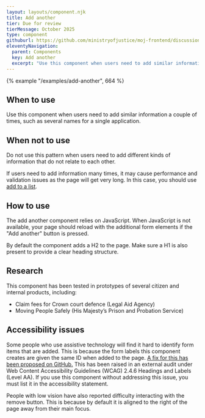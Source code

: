 ```yaml
---
layout: layouts/component.njk
title: Add another
tier: Due for review
tierMessage: October 2025
type: component
githuburl: https://github.com/ministryofjustice/moj-frontend/discussions/686
eleventyNavigation:
  parent: Components
  key: Add another
  excerpt: "Use this component when users need to add similar information a couple of times, such as several names for a single application."
---
```


{% example "/examples/add-another", 664 %}

## When to use

Use this component when users need to add similar information a couple of times, such as several names for a single application.

## When not to use

Do not use this pattern when users need to add different kinds of information that do not relate to each other.

If users need to add information many times, it may cause performance and validation issues as the page will get very long. In this case, you should use [add to a list](/patterns/add-to-a-list/).

## How to use

The add another component relies on JavaScript. When JavaScript is not available, your page should reload with the additional form elements if the "Add another" button is pressed.

By default the component adds a H2 to the page. Make sure a H1 is also present to provide a clear heading structure.

## Research

This component has been tested in prototypes of several citizen and internal products, including:

- Claim fees for Crown court defence (Legal Aid Agency)
- Moving People Safely (His Majesty’s Prison and Probation Service)

## Accessibility issues

Some people who use assistive technology will find it hard to identify form items that are added. This is because the form labels this component creates are given the same ID when added to the page. [A fix for this has been proposed on GitHub.](https://github.com/ministryofjustice/moj-frontend/issues/160) This has been raised in an external audit under Web Content Accessibility Guidelines (WCAG) 2.4.6 Headings and Labels (Level AA). If you use this component without addressing this issue, you must list it in the accessibility statement.

People with low vision have also reported difficulty interacting with the remove button. This is because by default it is aligned to the right of the page away from their main focus.
